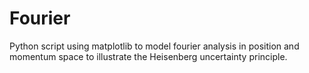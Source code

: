 # Fourier

Python script using matplotlib to model fourier analysis in position and momentum space to illustrate the Heisenberg uncertainty principle.
